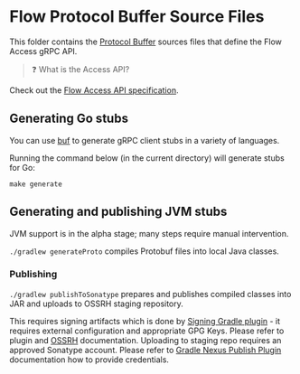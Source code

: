 # Flow Protocol Buffer Source Files

This folder contains the [Protocol Buffer](https://developers.google.com/protocol-buffers) sources files that define the Flow Access gRPC API.

> ❓ What is the Access API?

Check out the [Flow Access API specification](/docs/content/access-api.md).

## Generating Go stubs

You can use [buf](https://github.com/bufbuild/buf) to generate gRPC client stubs in a variety of languages.

Running the command below (in the current directory) will generate stubs for Go:

```shell script
make generate
```

## Generating and publishing JVM stubs

JVM support is in the alpha stage; many steps require manual intervention.

`./gradlew generateProto` compiles Protobuf files into local Java classes.

### Publishing

`./gradlew publishToSonatype` prepares and publishes compiled classes into JAR and uploads to OSSRH staging repository.

This requires signing artifacts which is done by [Signing Gradle plugin](https://docs.gradle.org/current/userguide/signing_plugin.html) - it requires
external configuration and appropriate GPG Keys. Please refer to plugin and [OSSRH](https://central.sonatype.org/pages/working-with-pgp-signatures.html)
documentation.
Uploading to staging repo requires an approved Sonatype account. Please refer to [Gradle Nexus Publish Plugin](https://github.com/gradle-nexus/publish-plugin)
documentation how to provide credentials.
